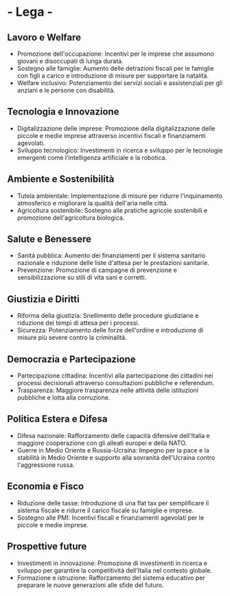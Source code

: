 # - Lega -

## Lavoro e Welfare
- Promozione dell'occupazione: Incentivi per le imprese che assumono giovani e disoccupati di lunga durata.
- Sostegno alle famiglie: Aumento delle detrazioni fiscali per le famiglie con figli a carico e introduzione di misure per supportare la natalità.
- Welfare inclusivo: Potenziamento dei servizi sociali e assistenziali per gli anziani e le persone con disabilità.

## Tecnologia e Innovazione
- Digitalizzazione delle imprese: Promozione della digitalizzazione delle piccole e medie imprese attraverso incentivi fiscali e finanziamenti agevolati.
- Sviluppo tecnologico: Investimenti in ricerca e sviluppo per le tecnologie emergenti come l'intelligenza artificiale e la robotica.

## Ambiente e Sostenibilità
- Tutela ambientale: Implementazione di misure per ridurre l'inquinamento atmosferico e migliorare la qualità dell'aria nelle città.
- Agricoltura sostenibile: Sostegno alle pratiche agricole sostenibili e promozione dell'agricoltura biologica.

## Salute e Benessere
- Sanità pubblica: Aumento dei finanziamenti per il sistema sanitario nazionale e riduzione delle liste d'attesa per le prestazioni sanitarie.
- Prevenzione: Promozione di campagne di prevenzione e sensibilizzazione su stili di vita sani e corretti.

## Giustizia e Diritti
- Riforma della giustizia: Snellimento delle procedure giudiziarie e riduzione dei tempi di attesa per i processi.
- Sicurezza: Potenziamento delle forze dell'ordine e introduzione di misure più severe contro la criminalità.

## Democrazia e Partecipazione
- Partecipazione cittadina: Incentivi alla partecipazione dei cittadini nei processi decisionali attraverso consultazioni pubbliche e referendum.
- Trasparenza: Maggiore trasparenza nelle attività delle istituzioni pubbliche e lotta alla corruzione.

## Politica Estera e Difesa
- Difesa nazionale: Rafforzamento delle capacità difensive dell'Italia e maggiore cooperazione con gli alleati europei e della NATO.
- Guerre in Medio Oriente e Russia-Ucraina: Impegno per la pace e la stabilità in Medio Oriente e supporto alla sovranità dell'Ucraina contro l'aggressione russa.

## Economia e Fisco
- Riduzione delle tasse: Introduzione di una flat tax per semplificare il sistema fiscale e ridurre il carico fiscale su famiglie e imprese.
- Sostegno alle PMI: Incentivi fiscali e finanziamenti agevolati per le piccole e medie imprese.

## Prospettive future
- Investimenti in innovazione: Promozione di investimenti in ricerca e sviluppo per garantire la competitività dell'Italia nel contesto globale.
- Formazione e istruzione: Rafforzamento del sistema educativo per preparare le nuove generazioni alle sfide del futuro.
